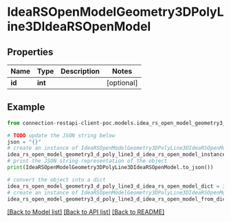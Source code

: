 # IdeaRSOpenModelGeometry3DPolyLine3DIdeaRSOpenModel


## Properties

Name | Type | Description | Notes
------------ | ------------- | ------------- | -------------
**id** | **int** |  | [optional] 

## Example

```python
from connection-restapi-client-poc.models.idea_rs_open_model_geometry3_d_poly_line3_d_idea_rs_open_model import IdeaRSOpenModelGeometry3DPolyLine3DIdeaRSOpenModel

# TODO update the JSON string below
json = "{}"
# create an instance of IdeaRSOpenModelGeometry3DPolyLine3DIdeaRSOpenModel from a JSON string
idea_rs_open_model_geometry3_d_poly_line3_d_idea_rs_open_model_instance = IdeaRSOpenModelGeometry3DPolyLine3DIdeaRSOpenModel.from_json(json)
# print the JSON string representation of the object
print(IdeaRSOpenModelGeometry3DPolyLine3DIdeaRSOpenModel.to_json())

# convert the object into a dict
idea_rs_open_model_geometry3_d_poly_line3_d_idea_rs_open_model_dict = idea_rs_open_model_geometry3_d_poly_line3_d_idea_rs_open_model_instance.to_dict()
# create an instance of IdeaRSOpenModelGeometry3DPolyLine3DIdeaRSOpenModel from a dict
idea_rs_open_model_geometry3_d_poly_line3_d_idea_rs_open_model_from_dict = IdeaRSOpenModelGeometry3DPolyLine3DIdeaRSOpenModel.from_dict(idea_rs_open_model_geometry3_d_poly_line3_d_idea_rs_open_model_dict)
```
[[Back to Model list]](../README.md#documentation-for-models) [[Back to API list]](../README.md#documentation-for-api-endpoints) [[Back to README]](../README.md)


